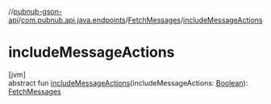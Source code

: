 //[pubnub-gson-api](../../../index.md)/[com.pubnub.api.java.endpoints](../index.md)/[FetchMessages](index.md)/[includeMessageActions](include-message-actions.md)

# includeMessageActions

[jvm]\
abstract fun [includeMessageActions](include-message-actions.md)(includeMessageActions: [Boolean](https://kotlinlang.org/api/core/kotlin-stdlib/kotlin/-boolean/index.html)): [FetchMessages](index.md)
